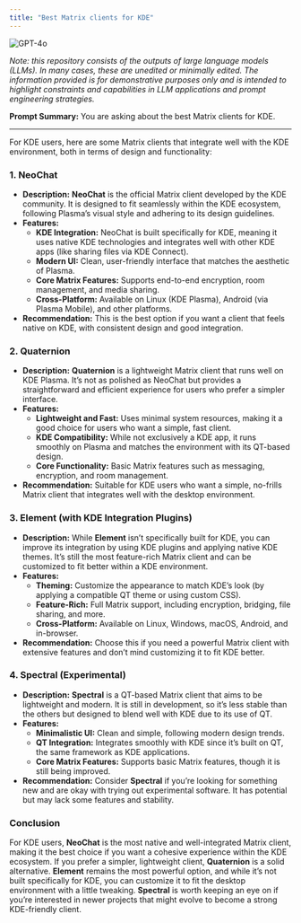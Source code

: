 ```yaml
---
title: "Best Matrix clients for KDE"
---
```

![GPT-4o](https://img.shields.io/badge/GPT--4o-3333FF?style=for-the-badge&logo=openai&logoColor=white)



*Note: this repository consists of the outputs of large language models (LLMs). In many cases, these are unedited or minimally edited. The information provided is for demonstrative purposes only and is intended to highlight constraints and capabilities in LLM applications and prompt engineering strategies.*


**Prompt Summary:** You are asking about the best Matrix clients for KDE.

---

For KDE users, here are some Matrix clients that integrate well with the KDE environment, both in terms of design and functionality:

### **1. NeoChat**
   - **Description:** **NeoChat** is the official Matrix client developed by the KDE community. It is designed to fit seamlessly within the KDE ecosystem, following Plasma’s visual style and adhering to its design guidelines.
   - **Features:**
     - **KDE Integration:** NeoChat is built specifically for KDE, meaning it uses native KDE technologies and integrates well with other KDE apps (like sharing files via KDE Connect).
     - **Modern UI:** Clean, user-friendly interface that matches the aesthetic of Plasma.
     - **Core Matrix Features:** Supports end-to-end encryption, room management, and media sharing.
     - **Cross-Platform:** Available on Linux (KDE Plasma), Android (via Plasma Mobile), and other platforms.
   - **Recommendation:** This is the best option if you want a client that feels native on KDE, with consistent design and good integration.

### **2. Quaternion**
   - **Description:** **Quaternion** is a lightweight Matrix client that runs well on KDE Plasma. It’s not as polished as NeoChat but provides a straightforward and efficient experience for users who prefer a simpler interface.
   - **Features:**
     - **Lightweight and Fast:** Uses minimal system resources, making it a good choice for users who want a simple, fast client.
     - **KDE Compatibility:** While not exclusively a KDE app, it runs smoothly on Plasma and matches the environment with its QT-based design.
     - **Core Functionality:** Basic Matrix features such as messaging, encryption, and room management.
   - **Recommendation:** Suitable for KDE users who want a simple, no-frills Matrix client that integrates well with the desktop environment.

### **3. Element (with KDE Integration Plugins)**
   - **Description:** While **Element** isn’t specifically built for KDE, you can improve its integration by using KDE plugins and applying native KDE themes. It’s still the most feature-rich Matrix client and can be customized to fit better within a KDE environment.
   - **Features:**
     - **Theming:** Customize the appearance to match KDE’s look (by applying a compatible QT theme or using custom CSS).
     - **Feature-Rich:** Full Matrix support, including encryption, bridging, file sharing, and more.
     - **Cross-Platform:** Available on Linux, Windows, macOS, Android, and in-browser.
   - **Recommendation:** Choose this if you need a powerful Matrix client with extensive features and don’t mind customizing it to fit KDE better.

### **4. Spectral (Experimental)**
   - **Description:** **Spectral** is a QT-based Matrix client that aims to be lightweight and modern. It is still in development, so it’s less stable than the others but designed to blend well with KDE due to its use of QT.
   - **Features:**
     - **Minimalistic UI:** Clean and simple, following modern design trends.
     - **QT Integration:** Integrates smoothly with KDE since it’s built on QT, the same framework as KDE applications.
     - **Core Matrix Features:** Supports basic Matrix features, though it is still being improved.
   - **Recommendation:** Consider **Spectral** if you’re looking for something new and are okay with trying out experimental software. It has potential but may lack some features and stability.

### **Conclusion**
For KDE users, **NeoChat** is the most native and well-integrated Matrix client, making it the best choice if you want a cohesive experience within the KDE ecosystem. If you prefer a simpler, lightweight client, **Quaternion** is a solid alternative. **Element** remains the most powerful option, and while it’s not built specifically for KDE, you can customize it to fit the desktop environment with a little tweaking. **Spectral** is worth keeping an eye on if you’re interested in newer projects that might evolve to become a strong KDE-friendly client.